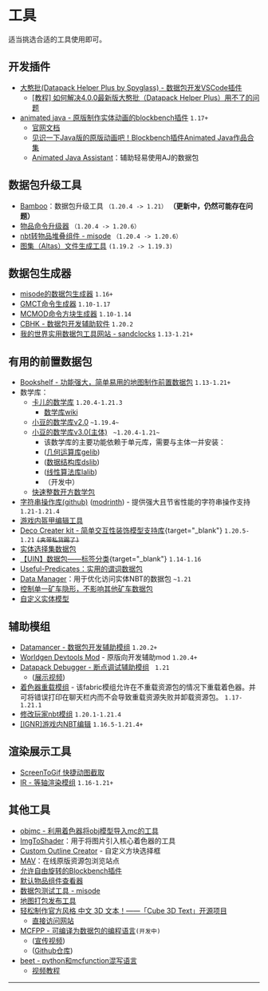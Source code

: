 # 工具
适当挑选合适的工具使用即可。

## **开发插件**
- [大憨批(Datapack Helper Plus by Spyglass) - 数据包开发VSCode插件]( https://marketplace.visualstudio.com/items?itemName=SPGoding.datapack-language-server)
  - [[教程] 如何解决4.0.0最新版大憨批（Datapack Helper Plus）用不了的问题](https://www.bilibili.com/video/BV1XJhKeGEm7/)
- [animated java - 原版制作实体动画的blockbench插件](https://animated-java.dev/) `1.17+`
  - [官网文档](https://animated-java.dev/docs/introduction/what-is-animated-java)
  - [见识一下Java版的原版动画吧！Blockbench插件Animated Java作品合集](https://www.bilibili.com/video/BV12D4y1F7VM)
  - [Animated Java Assistant](https://www.planetminecraft.com/data-pack/ml-animated-java-model-assistant-minecraft-1-20-4/)：辅助轻易使用AJ的数据包
## **数据包升级工具**
  - [Bamboo](https://github.com/wifi-left/Datapack-Upgrader)：数据包升级工具 `（1.20.4 -> 1.21）` **（更新中，仍然可能存在问题）**
  - [物品命令升级器](https://docs.papermc.io/misc/tools/item-command-converter) `（1.20.4 -> 1.20.6）`
  - [nbt转物品堆叠组件 - misode](https://misode.github.io/nbt2components) `（1.20.4 -> 1.20.6）`
  - [图集（Altas）文件生成工具](https://github.com/Dominexis/Atlas-Logger) `(1.19.2 -> 1.19.3)`
## **数据包生成器**
  - [misode的数据包生成器](https://misode.github.io/) `1.16+`
  - [GMCT命令生成器](https://mc.metamo.cn/gmct/)  `1.10-1.17`  
  - [MCMOD命令方块生成器](https://www.mcmod.cn/tools/cbcreator/) `1.10-1.14`
  - [CBHK - 数据包开发辅助软件](https://gitee.com/honghuangtaichu/minecraft-correlation/releases/latest) `1.20.2`
  - [我的世界实用数据包工具网站 - sandclocks](http://www.sandclocks.cn/) `1.13-1.21+`
## **有用的前置数据包**
  - [Bookshelf - 功能强大，简单易用的地图制作前置数据包](https://github.com/Gunivers/Bookshelf/) `1.13-1.21+`
  - 数学库：
    - [卡儿的数学库](https://github.com/kaer-3058/large_number) `1.20.4-1.21.3`
      - [数学库wiki](https://github.com/kaer-3058/large_number/wiki/%E5%8D%A1%E5%84%BF%E7%9A%84%E6%95%B0%E5%AD%A6%E5%BA%93-Wiki%E2%80%90%E4%B8%AD%E6%96%87)
    - [小豆的数学库v2.0](https://github.com/xiaodou8593/math2.0) `~1.19.4~`
    - [小豆的数学库v3.0(主体)](https://github.com/xiaodou8593/math3.0)&nbsp;&nbsp; `~1.20.4-1.21~`
      - 该数学库的主要功能依赖于单元库，需要与主体一并安装：
      - ([几何运算库gelib](https://github.com/xiaodou8593/math3.0_gelib))&nbsp;&nbsp;
      - ([数据结构库dslib](https://github.com/xiaodou8593/math3.0_dslib))&nbsp;&nbsp;
      - ([线性算法库lalib](https://github.com/xiaodou8593/math3.0_lalib))&nbsp;&nbsp;
      - （开发中）
    - [快速整数开方数学包](https://github.com/Triton365/fast_integer_sqrt)
  - [字符串操作库(github)](https://github.com/CMDred/StringLib/) ([modrinth](https://modrinth.com/datapack/stringlib)) - 提供强大且节省性能的字符串操作支持 `1.21-1.21.4`
  - [游戏内盔甲编辑工具](https://www.planetminecraft.com/data-pack/armor-editor/) 
  - [Deco Creater kit - 简单交互性装饰模型支持库](https://www.mcmod.cn/class/14646.html){target="_blank"} `1.20.5-1.21` ~~`(夹带私货踢了)`~~
  - [实体选择集数据包](https://github.com/xiaodou8593/queryset)
  - [【UIN】数据包——标签分类](/datapack-index/save/775667.html){target="_blank"} `1.14-1.16`
  - [Useful-Predicates：实用的谓词数据包](https://github.com/HereAfterDestruction/Useful-Predicates)
  - [Data Manager](https://github.com/XanBelOr/Minecraft-Data-Manager)：用于优化访问实体NBT的数据包 `~1.21`
  - [控制单一矿车隐形，不影响其他矿车数据包](https://github.com/ElGeroIngles/invisible-minecarts-mc)
  - [自定义实体模型](https://github.com/DartCat25/CEM-S)
## **辅助模组**
  - [Datamancer - 数据包开发辅助模组](https://modrinth.com/mod/datamancer) `1.20.2+`
  - [Worldgen Devtools Mod](https://github.com/jacobsjo/worldgen-devtools/releases) - 原版向开发辅助mod `1.20.4+`
  - [Datapack Debugger - 断点调试辅助模组](https://github.com/Alumopper/Datapack-Debugger)&nbsp;&nbsp; `1.21`
    - ([展示视频](https://www.bilibili.com/video/BV13m42137k9/))
  - [着色器重载模组](https://www.curseforge.com/minecraft/mc-mods/shader-reload) - 该fabric模组允许在不重载资源包的情况下重载着色器。并可将错误打印在聊天栏内而不会导致重载资源失败并卸载资源包。 `1.17-1.21.1`
  - [修改玩家nbt模组](https://github.com/eclipseisoffline/modifyplayerdata) `1.20.1-1.21.4`
  - [[IGNR]游戏内NBT编辑](https://www.mcmod.cn/class/10401.html) `1.16.5-1.21.4+`
## 渲染展示工具
- [ScreenToGif 快捷动图截取](https://github.com/NickeManarin/ScreenToGif)
- [IR - 等轴渲染模组](https://www.mcmod.cn/class/4504.html) `1.16-1.21+`
## 其他工具
- [objmc - 利用着色器将obj模型导入mc的工具](https://github.com/Godlander/objmc)
- [ImgToShader](https://non0reo.github.io/ImgToShader/)：用于将图片引入核心着色器的工具
- [Custom Outline Creator](https://enchanted.games/app/custom-outlines/) - 自定义方块选择框
- [MAV](https://mav.jeqo.net)：在线原版资源包浏览站点
- [允许自由旋转的Blockbench插件](https://github.com/Godlander/blockbench-plugins/blob/main/free_rotation/free_rotation.js)
- [默认物品组件查看器](https://t0rnato.github.io/mc-components/)
- [数据包测试工具 - misode](https://github.com/misode/packtest)
- [地图打包发布工具](https://github.com/aksiome/mcwpack)
- [轻松制作官方风格 中文 3D 文本！——「Cube 3D Text」开源项目](https://www.bilibili.com/opus/1015240830406885392) 
  - [直接访问网站](https://3dtext.easecation.net/)
- [MCFPP - 可编译为数据包的编程语言](https://www.mcfpp.top/)`(开发中)`&nbsp;&nbsp;&nbsp;
  - ([宣传视频](https://www.bilibili.com/video/BV1Kz421m76G))&nbsp;&nbsp;&nbsp;
  - ([Github仓库](https://github.com/MinecraftFunctionPlusPlus/MCFPP))
- [beet - python和mcfunction混写语言](https://github.com/mcbeet)
  - [视频教程](https://youtu.be/IOS-OnqE4GY?feature=shared)
---
<script setup>
import { useData } from 'vitepress'

const { isDark } = useData()
</script>

<ClientOnly>
  <GiscusComment
    repo="CR-019/datapack-index"
    repoId="R_kgDONRhuqw"
    category="闲聊 Chats"
    categoryId="DIC_kwDONRhuq84CkchW"
    mapping="number"
    term="10"
    :strict="false"
    :reactionsEnabled="true"
    emitMetadata="0"
    inputPosition="top"
    :theme="isDark ? 'dark' : 'light'"
    lang="zh-CN"
    loading="lazy"
    class="giscus-wrapper"
  />
</ClientOnly>

<style>
.giscus-wrapper {
  margin: 3rem auto;
  max-width: 800px;
  padding-top: 2rem;
  border-top: 1px solid var(--vp-c-divider);
}
</style>